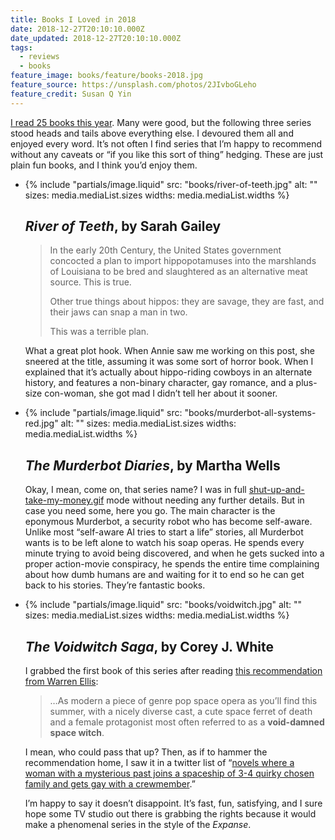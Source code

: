 ```yaml
---
title: Books I Loved in 2018
date: 2018-12-27T20:10:10.000Z
date_updated: 2018-12-27T20:10:10.000Z
tags:
  - reviews
  - books
feature_image: books/feature/books-2018.jpg
feature_source: https://unsplash.com/photos/2JIvboGLeho
feature_credit: Susan Q Yin
---
```


[I read 25 books this year](https://www.goodreads.com/user_challenges/10213246). Many were good, but the following three series stood heads and tails above everything else. I devoured them all and enjoyed every word. It’s not often I find series that I’m happy to recommend without any caveats or “if you like this sort of thing” hedging. These are just plain fun books, and I think you’d enjoy them.

<ul class="media-list">
<li class="media-list__item">
<div class="media-list__media">

{% include "partials/image.liquid"
  src: "books/river-of-teeth.jpg"
  alt: ""
  sizes: media.mediaList.sizes
  widths: media.mediaList.widths
%}

</div>
<div class="media-list__content">

## _River of Teeth_, by Sarah Gailey

> In the early 20th Century, the United States government concocted a plan to import hippopotamuses into the marshlands of Louisiana to be bred and slaughtered as an alternative meat source. This is true.
>
> Other true things about hippos: they are savage, they are fast, and their jaws can snap a man in two.
>
> This was a terrible plan.

What a great plot hook. When Annie saw me working on this post, she sneered at the title, assuming it was some sort of horror book. When I explained that it’s actually about hippo-riding cowboys in an alternate history, and features a non-binary character, gay romance, and a plus-size con-woman, she got mad I didn’t tell her about it sooner.

</div>
</li>
<li class="media-list__item">
<div class="media-list__media">

{% include "partials/image.liquid"
  src: "books/murderbot-all-systems-red.jpg"
  alt: ""
  sizes: media.mediaList.sizes
  widths: media.mediaList.widths
%}

</div>
<div class="media-list__content">

## _The Murderbot Diaries_, by Martha Wells

Okay, I mean, come on, that series name? I was in full [shut-up-and-take-my-money.gif](https://media.giphy.com/media/sDcfxFDozb3bO/giphy.gif) mode without needing any further details. But in case you need some, here you go. The main character is the eponymous Murderbot, a security robot who has become self-aware. Unlike most “self-aware AI tries to start a life” stories, all Murderbot wants is to be left alone to watch his soap operas. He spends every minute trying to avoid being discovered, and when he gets sucked into a proper action-movie conspiracy, he spends the entire time complaining about how dumb humans are and waiting for it to end so he can get back to his stories. They’re fantastic books.

</div>
</li>
<li class="media-list__item">
<div class="media-list__media">

{% include "partials/image.liquid"
  src: "books/voidwitch.jpg"
  alt: ""
  sizes: media.mediaList.sizes
  widths: media.mediaList.widths
%}

</div>
<div class="media-list__content">

## _The Voidwitch Saga_, by Corey J. White

I grabbed the first book of this series after reading [this recommendation from Warren Ellis](http://morning.computer/2018/11/the-void-witch-trilogy/):

> …As modern a piece of genre pop space opera as you’ll find this summer, with a nicely diverse cast, a cute space ferret of death and a female protagonist most often referred to as a **void-damned space witch**.

I mean, who could pass that up? Then, as if to hammer the recommendation home, I saw it in a twitter list of “[novels where a woman with a mysterious past joins a spaceship of 3-4 quirky chosen family and gets gay with a crewmember](https://twitter.com/mcclure111/status/106317413819238).”

I’m happy to say it doesn’t disappoint. It’s fast, fun, satisfying, and I sure hope some TV studio out there is grabbing the rights because it would make a phenomenal series in the style of the _Expanse_.

</div>
</li>
</ul>
